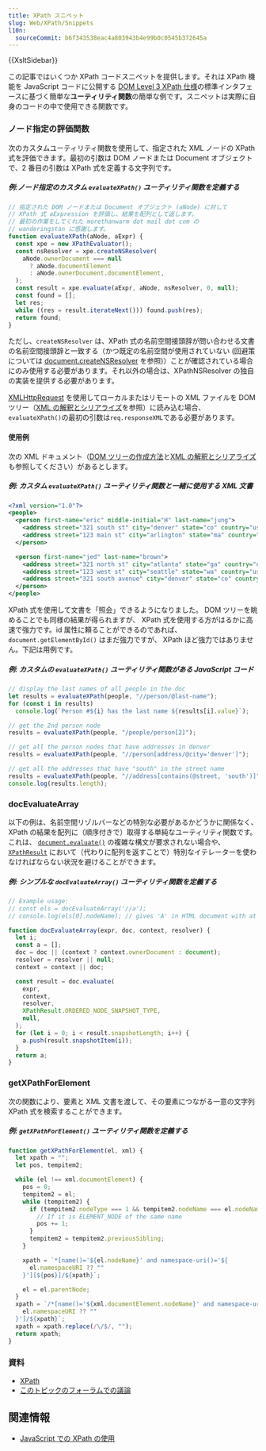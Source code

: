 ```yaml
---
title: XPath スニペット
slug: Web/XPath/Snippets
l10n:
  sourceCommit: b6f343538eac4a803943b4e99b0c0545b372645a
---
```


{{XsltSidebar}}

この記事ではいくつか XPath コードスニペットを提供します。それは XPath 機能を JavaScript コードに公開する [DOM Level 3 XPath 仕様](https://www.w3.org/TR/DOM-Level-3-XPath/)の標準インタフェースに基づく簡単な**ユーティリティ関数**の簡単な例です。スニペットは実際に自身のコードの中で使用できる関数です。

### ノード指定の評価関数

次のカスタムユーティリティ関数を使用して、指定された XML ノードの XPath 式を評価できます。最初の引数は DOM ノードまたは Document オブジェクトで、2 番目の引数は XPath 式を定義する文字列です。

##### 例:ノード指定のカスタム `evaluateXPath()` ユーティリティ関数を定義する

```js
// 指定された DOM ノードまたは Document オブジェクト (aNode) に対して
// XPath 式 aExpression を評価し、結果を配列として返します。
// 最初の作業をしてくれた morethanwarm dot mail dot com の
// wanderingstan に感謝します。
function evaluateXPath(aNode, aExpr) {
  const xpe = new XPathEvaluator();
  const nsResolver = xpe.createNSResolver(
    aNode.ownerDocument === null
      ? aNode.documentElement
      : aNode.ownerDocument.documentElement,
  );
  const result = xpe.evaluate(aExpr, aNode, nsResolver, 0, null);
  const found = [];
  let res;
  while ((res = result.iterateNext())) found.push(res);
  return found;
}
```

ただし、`createNSResolver` は、XPath 式の名前空間接頭辞が問い合わせる文書の名前空間接頭辞と一致する（かつ既定の名前空間が使用されていない (回避策については [document.createNSResolver](/ja/docs/Web/API/Document/createNSResolver) を参照)）ことが確認されている場合にのみ使用する必要があります。それ以外の場合は、XPathNSResolver の独自の実装を提供する必要があります。

[XMLHttpRequest](/ja/docs/Web/API/XMLHttpRequest) を使用してローカルまたはリモートの XML ファイルを DOM ツリー（[XML の解釈とシリアライズ](/ja/docs/Web/Guide/Parsing_and_serializing_XML)を参照）に読み込む場合、`evaluateXPath()`の最初の引数は`req.responseXML`である必要があります。

#### 使用例

次の XML ドキュメント（[DOM ツリーの作成方法](/ja/docs/Web/API/Document_object_model/How_to_create_a_DOM_tree)と[XML の解釈とシリアライズ](/ja/docs/Web/Guide/Parsing_and_serializing_XML)も参照してください）があるとします。

##### 例: カスタム `evaluateXPath()` ユーティリティ関数と一緒に使用する XML 文書

```xml
<?xml version="1.0"?>
<people>
  <person first-name="eric" middle-initial="H" last-name="jung">
    <address street="321 south st" city="denver" state="co" country="usa"/>
    <address street="123 main st" city="arlington" state="ma" country="usa"/>
  </person>

  <person first-name="jed" last-name="brown">
    <address street="321 north st" city="atlanta" state="ga" country="usa"/>
    <address street="123 west st" city="seattle" state="wa" country="usa"/>
    <address street="321 south avenue" city="denver" state="co" country="usa"/>
  </person>
</people>
```

XPath 式を使用して文書を「照会」できるようになりました。 DOM ツリーを眺めることでも同様の結果が得られますが、 XPath 式を使用する方がはるかに高速で強力です。id 属性に頼ることができるのであれば、 `document.getElementById()` はまだ強力ですが、 XPath ほど強力ではありません。下記は用例です。

##### 例: カスタムの `evaluateXPath()` ユーティリティ関数がある JavaScript コード

```js
// display the last names of all people in the doc
let results = evaluateXPath(people, "//person/@last-name");
for (const i in results)
  console.log(`Person #${i} has the last name ${results[i].value}`);

// get the 2nd person node
results = evaluateXPath(people, "/people/person[2]");

// get all the person nodes that have addresses in denver
results = evaluateXPath(people, "//person[address/@city='denver']");

// get all the addresses that have "south" in the street name
results = evaluateXPath(people, "//address[contains(@street, 'south')]");
console.log(results.length);
```

### docEvaluateArray

以下の例は、名前空間リゾルバーなどの特別な必要があるかどうかに関係なく、XPath の結果を配列に（順序付きで）取得する単純なユーティリティ関数です。これは、 [`document.evaluate()`](/ja/docs/Web/API/Document/evaluate) の複雑な構文が要求されない場合や、 [`XPathResult`](/ja/docs/Web/API/XPathResult) において（代わりに配列を返すことで）特別なイテレーターを使わなければならない状況を避けることができます。

##### 例: シンプルな `docEvaluateArray()` ユーティリティ関数を定義する

```js
// Example usage:
// const els = docEvaluateArray('//a');
// console.log(els[0].nodeName); // gives 'A' in HTML document with at least one link

function docEvaluateArray(expr, doc, context, resolver) {
  let i;
  const a = [];
  doc = doc || (context ? context.ownerDocument : document);
  resolver = resolver || null;
  context = context || doc;

  const result = doc.evaluate(
    expr,
    context,
    resolver,
    XPathResult.ORDERED_NODE_SNAPSHOT_TYPE,
    null,
  );
  for (let i = 0; i < result.snapshotLength; i++) {
    a.push(result.snapshotItem(i));
  }
  return a;
}
```

### getXPathForElement

次の関数により、要素と XML 文書を渡して、その要素につながる一意の文字列 XPath 式を検索することができます。

##### 例: `getXPathForElement()` ユーティリティ関数を定義する

```js
function getXPathForElement(el, xml) {
  let xpath = "";
  let pos, tempitem2;

  while (el !== xml.documentElement) {
    pos = 0;
    tempitem2 = el;
    while (tempitem2) {
      if (tempitem2.nodeType === 1 && tempitem2.nodeName === el.nodeName) {
        // If it is ELEMENT_NODE of the same name
        pos += 1;
      }
      tempitem2 = tempitem2.previousSibling;
    }

    xpath = `*[name()='${el.nodeName}' and namespace-uri()='${
      el.namespaceURI ?? ""
    }'][${pos}]/${xpath}`;

    el = el.parentNode;
  }
  xpath = `/*[name()='${xml.documentElement.nodeName}' and namespace-uri()='${
    el.namespaceURI ?? ""
  }']/${xpath}`;
  xpath = xpath.replace(/\/$/, "");
  return xpath;
}
```

### 資料

- [XPath](/ja/docs/Web/XPath)
- [このトピックのフォーラムでの議論](https://forums.mozillazine.org/viewtopic.php?t=229106)

## 関連情報

- [JavaScript での XPath の使用](/ja/docs/Web/XPath/Introduction_to_using_XPath_in_JavaScript)
